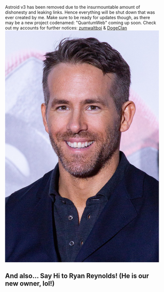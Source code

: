 Astroid v3 has been removed due to the insurmountable amount of dishonesty and leaking links. Hence everything will be shut down that was ever created by me. Make sure to be ready for updates though, as there may be a new project codenamed: "QuantumWeb" coming up soon. Check out my accounts for further notices: [zumwaltboi](https://github.com/zumwaltboi/) & [DogeClan](https://github.com/DogeClan/)
![RYAN REYNOLDS RANDOMNESS!](/ryanreynold.jpg)
## And also... Say Hi to Ryan Reynolds! (He is our new owner, lol!)
